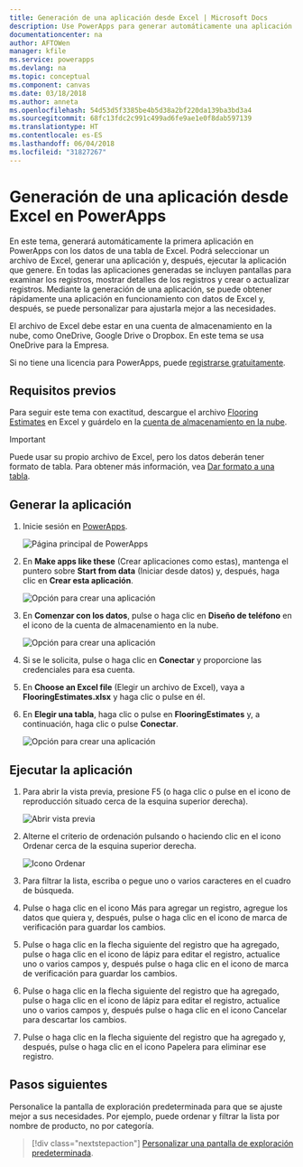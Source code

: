 ```yaml
---
title: Generación de una aplicación desde Excel | Microsoft Docs
description: Use PowerApps para generar automáticamente una aplicación mediante un archivo de Excel almacenado en una cuenta de almacenamiento en la nube.
documentationcenter: na
author: AFTOWen
manager: kfile
ms.service: powerapps
ms.devlang: na
ms.topic: conceptual
ms.component: canvas
ms.date: 03/18/2018
ms.author: anneta
ms.openlocfilehash: 54d53d5f3385be4b5d38a2bf220da139ba3bd3a4
ms.sourcegitcommit: 68fc13fdc2c991c499ad6fe9ae1e0f8dab597139
ms.translationtype: HT
ms.contentlocale: es-ES
ms.lasthandoff: 06/04/2018
ms.locfileid: "31827267"
---
```

# <a name="generate-an-app-from-excel-in-powerapps"></a>Generación de una aplicación desde Excel en PowerApps
En este tema, generará automáticamente la primera aplicación en PowerApps con los datos de una tabla de Excel. Podrá seleccionar un archivo de Excel, generar una aplicación y, después, ejecutar la aplicación que genere. En todas las aplicaciones generadas se incluyen pantallas para examinar los registros, mostrar detalles de los registros y crear o actualizar registros. Mediante la generación de una aplicación, se puede obtener rápidamente una aplicación en funcionamiento con datos de Excel y, después, se puede personalizar para ajustarla mejor a las necesidades. 

El archivo de Excel debe estar en una cuenta de almacenamiento en la nube, como OneDrive, Google Drive o Dropbox. En este tema se usa OneDrive para la Empresa.

Si no tiene una licencia para PowerApps, puede [registrarse gratuitamente](../signup-for-powerapps.md).

## <a name="prerequisites"></a>Requisitos previos ##
Para seguir este tema con exactitud, descargue el archivo [Flooring Estimates](https://az787822.vo.msecnd.net/documentation/get-started-from-data/FlooringEstimates.xlsx) en Excel y guárdelo en la [cuenta de almacenamiento en la nube](connections/cloud-storage-blob-connections.md).

> [!IMPORTANT]
> Puede usar su propio archivo de Excel, pero los datos deberán tener formato de tabla. Para obtener más información, vea [Dar formato a una tabla](how-to-excel-tips.md). 

## <a name="generate-the-app"></a>Generar la aplicación
1. Inicie sesión en [PowerApps](https://web.powerapps.com).

    ![Página principal de PowerApps](./media/get-started-create-from-data/sign-in.png)

1. En **Make apps like these** (Crear aplicaciones como estas), mantenga el puntero sobre **Start from data** (Iniciar desde datos) y, después, haga clic en **Crear esta aplicación**.

    ![Opción para crear una aplicación](./media/get-started-create-from-data/make-this-app.png)

1. En **Comenzar con los datos**, pulse o haga clic en **Diseño de teléfono** en el icono de la cuenta de almacenamiento en la nube.

    ![Opción para crear una aplicación](./media/get-started-create-from-data/odfb-tile.png)

1. Si se le solicita, pulse o haga clic en **Conectar** y proporcione las credenciales para esa cuenta.

1. En **Choose an Excel file** (Elegir un archivo de Excel), vaya a **FlooringEstimates.xlsx** y haga clic o pulse en él. 

1. En **Elegir una tabla**, haga clic o pulse en **FlooringEstimates** y, a continuación, haga clic o pulse **Conectar**.

    ![Opción para crear una aplicación](./media/get-started-create-from-data/choose-table.png)

## <a name="run-the-app"></a>Ejecutar la aplicación
1. Para abrir la vista previa, presione F5 (o haga clic o pulse en el icono de reproducción situado cerca de la esquina superior derecha).

    ![Abrir vista previa](./media/get-started-create-from-data/open-preview.png)

1. Alterne el criterio de ordenación pulsando o haciendo clic en el icono Ordenar cerca de la esquina superior derecha.

    ![Icono Ordenar](./media/get-started-create-from-data/sort-icon.png)

1. Para filtrar la lista, escriba o pegue uno o varios caracteres en el cuadro de búsqueda.

1. Pulse o haga clic en el icono Más para agregar un registro, agregue los datos que quiera y, después, pulse o haga clic en el icono de marca de verificación para guardar los cambios.

1. Pulse o haga clic en la flecha siguiente del registro que ha agregado, pulse o haga clic en el icono de lápiz para editar el registro, actualice uno o varios campos y, después pulse o haga clic en el icono de marca de verificación para guardar los cambios.

1. Pulse o haga clic en la flecha siguiente del registro que ha agregado, pulse o haga clic en el icono de lápiz para editar el registro, actualice uno o varios campos y, después pulse o haga clic en el icono Cancelar para descartar los cambios.

1. Pulse o haga clic en la flecha siguiente del registro que ha agregado y, después, pulse o haga clic en el icono Papelera para eliminar ese registro.

## <a name="next-steps"></a>Pasos siguientes
Personalice la pantalla de exploración predeterminada para que se ajuste mejor a sus necesidades. Por ejemplo, puede ordenar y filtrar la lista por nombre de producto, no por categoría.

> [!div class="nextstepaction"]
> [Personalizar una pantalla de exploración predeterminada](customize-layout-sharepoint.md).